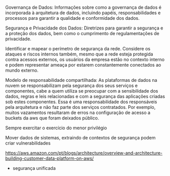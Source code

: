 Governança de Dados: Informações sobre como a governança de dados é incorporada à arquitetura de dados, incluindo papéis, responsabilidades e processos para garantir a qualidade e conformidade dos dados.

Segurança e Privacidade dos Dados: Diretrizes para garantir a segurança e a proteção dos dados, bem como o cumprimento de regulamentações de privacidade.

Identificar e mapear o perímetro de segurança da rede. Considere os ataques e riscos internos também, mesmo que a rede esteja protegida contra acessos externos, os usuários da empresa estão no contexto interno e podem representar ameaça por estarem constantemente conectados ao mundo externo.

Modelo de responsabilidade compartilhada:
As plataformas de dados na nuvem se responsabilizam pela segurança dos seus serviços e componentes, cabe a quem utiliza se preocupar com a sensibilidade dos dados, regras e leis relacionadas e com a segurança das aplicações criadas sob estes componentes. Essa é uma responsabilidade dos responsáveis pela arquitetura e não faz parte dos serviços contratados. Por exemplo, muitos vazamentos resultaram de erros na configuração de acesso a buckets da aws que foram deixados público. 

Sempre exercitar o exercício do menor privilégio

Mover dados de sistemas, extraindo de contextos de segurança podem criar vulnerabilidades

https://aws.amazon.com/pt/blogs/architecture/overview-and-architecture-building-customer-data-platform-on-aws/



- segurança unificada